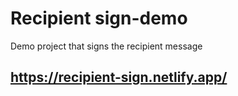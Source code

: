 # Recipient sign-demo
Demo project that signs the recipient message

## https://recipient-sign.netlify.app/



